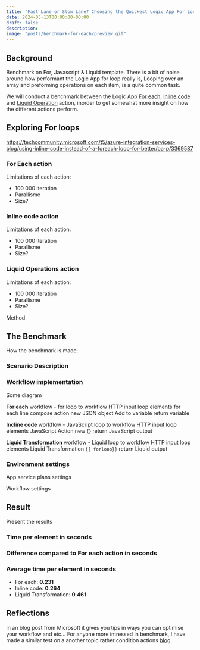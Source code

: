 ```yaml
---
title: "Fast Lane or Slow Lane? Choosing the Quickest Logic App For Loop!🏎️"
date: 2024-05-13T00:00:00+00:00
draft: false
description: 
image: "posts/benchmark-for-each/preview.gif"
---
```


## Background
Benchmark on For, Javascript & Liquid template.
There is a bit of noise around how performant the Logic App for loop really is, 
Looping over an array and preforming operations on each item, is a quite common task.

We will conduct a benchmark between the Logic App [For each](https://learn.microsoft.com/en-us/azure/logic-apps/logic-apps-control-flow-loops?tabs=consumption#foreach-loop), [Inline code](https://learn.microsoft.com/en-us/azure/logic-apps/logic-apps-add-run-inline-code?tabs=consumption) and [Liquid Operation](https://learn.microsoft.com/en-us/azure/logic-apps/logic-apps-enterprise-integration-liquid-transform?tabs=consumption) action, inorder to get somewhat more insight on how the different actions perform.

##  Exploring For loops



https://techcommunity.microsoft.com/t5/azure-integration-services-blog/using-inline-code-instead-of-a-foreach-loop-for-better/ba-p/3369587

### For Each action
Limitations of each action:
- 100 000 iteration
- Parallisme 
- Size? 

### Inline code action
Limitations of each action:
- 100 000 iteration
- Parallisme 
- Size? 

### Liquid Operations action
Limitations of each action:
- 100 000 iteration
- Parallisme 
- Size? 

Method

## The Benchmark
How the benchmark is made.

### Scenario Description

### Workflow implementation
Some diagram 

__For each__
workflow - for loop to workflow
HTTP input loop elements
for each line
    compose action new JSON object
    Add to variable
return variable

__Incline code__
workflow - JavaScript loop to workflow
HTTP input loop elements
JavaScript Action
    new {}
return JavaScript output

__Liquid Transformation__
workflow - Liquid loop to workflow
HTTP input loop elements
Liquid Transformation
    `{{ forloop}}`
return Liquid output

### Environment settings
App service plans settings

Workflow settings

## Result
Present the results
### Time per element in seconds
### Difference compared to For each action in seconds
### Average time per element in seconds
- For each: __0.231__
- Inline code: __0.264__
- Liquid Transformation: __0.461__

## Reflections

in an blog post from Microsoft it gives you tips in ways you can optimise your workflow and etc...
For anyone more intressed in benchmark, I have made a similar test on a another topic rather condition actions [blog](/posts/benchmark-condition/). 